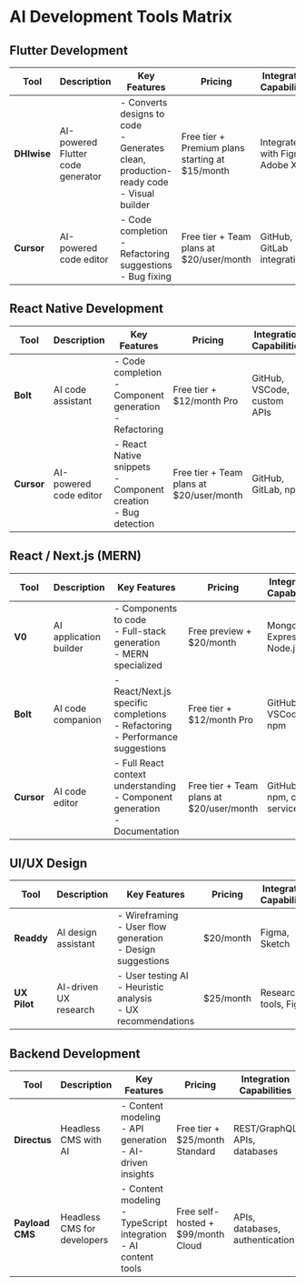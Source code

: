 # AI Development Tools Matrix

## Flutter Development

| Tool | Description | Key Features | Pricing | Integration Capabilities |
|------|-------------|--------------|---------|--------------------------|
| **DHIwise** | AI-powered Flutter code generator | - Converts designs to code<br>- Generates clean, production-ready code<br>- Visual builder | Free tier + Premium plans starting at $15/month | Integrates with Figma, Adobe XD |
| **Cursor** | AI-powered code editor | - Code completion<br>- Refactoring suggestions<br>- Bug fixing | Free tier + Team plans at $20/user/month | GitHub, GitLab integration |

## React Native Development

| Tool | Description | Key Features | Pricing | Integration Capabilities |
|------|-------------|--------------|---------|--------------------------|
| **Bolt** | AI code assistant | - Code completion<br>- Component generation<br>- Refactoring | Free tier + $12/month Pro | GitHub, VSCode, custom APIs |
| **Cursor** | AI-powered code editor | - React Native snippets<br>- Component creation<br>- Bug detection | Free tier + Team plans at $20/user/month | GitHub, GitLab, npm |

## React / Next.js (MERN)

| Tool | Description | Key Features | Pricing | Integration Capabilities |
|------|-------------|--------------|---------|--------------------------|
| **V0** | AI application builder | - Components to code<br>- Full-stack generation<br>- MERN specialized | Free preview + $20/month | MongoDB, Express, Node.js |
| **Bolt** | AI code companion | - React/Next.js specific completions<br>- Refactoring<br>- Performance suggestions | Free tier + $12/month Pro | GitHub, VSCode, npm |
| **Cursor** | AI code editor | - Full React context understanding<br>- Component generation<br>- Documentation | Free tier + Team plans at $20/user/month | GitHub, npm, cloud services |

## UI/UX Design

| Tool | Description | Key Features | Pricing | Integration Capabilities |
|------|-------------|--------------|---------|--------------------------|
| **Readdy** | AI design assistant | - Wireframing<br>- User flow generation<br>- Design suggestions | $20/month | Figma, Sketch |
| **UX Pilot** | AI-driven UX research | - User testing AI<br>- Heuristic analysis<br>- UX recommendations | $25/month | Research tools, Figma |

## Backend Development

| Tool | Description | Key Features | Pricing | Integration Capabilities |
|------|-------------|--------------|---------|--------------------------|
| **Directus** | Headless CMS with AI | - Content modeling<br>- API generation<br>- AI-driven insights | Free tier + $25/month Standard | REST/GraphQL APIs, databases |
| **Payload CMS** | Headless CMS for developers | - Content modeling<br>- TypeScript integration<br>- AI content tools | Free self-hosted + $99/month Cloud | APIs, databases, authentication |

